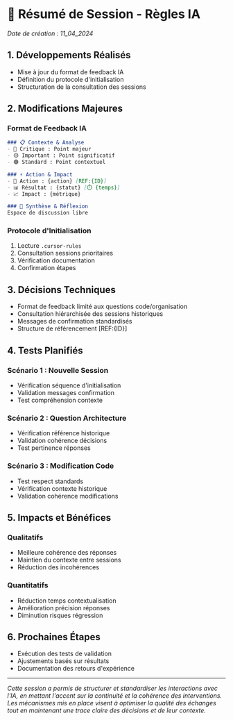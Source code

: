 # 📝 Résumé de Session - Règles IA

*Date de création : 11_04_2024*

## 1. Développements Réalisés
- Mise à jour du format de feedback IA
- Définition du protocole d'initialisation
- Structuration de la consultation des sessions

## 2. Modifications Majeures
### Format de Feedback IA
```markdown
### 📋 Contexte & Analyse
- 🔴 Critique : Point majeur
- 🟡 Important : Point significatif
- 🟢 Standard : Point contextuel

### ⚡ Action & Impact
- 🎯 Action : {action} [REF:{ID}]
- 📊 Résultat : {statut} [⏱️ {temps}]
- 📈 Impact : {métrique}

### 💭 Synthèse & Réflexion
Espace de discussion libre
```

### Protocole d'Initialisation
1. Lecture `.cursor-rules`
2. Consultation sessions prioritaires
3. Vérification documentation
4. Confirmation étapes

## 3. Décisions Techniques
- Format de feedback limité aux questions code/organisation
- Consultation hiérarchisée des sessions historiques
- Messages de confirmation standardisés
- Structure de référencement [REF:{ID}]

## 4. Tests Planifiés
### Scénario 1 : Nouvelle Session
- Vérification séquence d'initialisation
- Validation messages confirmation
- Test compréhension contexte

### Scénario 2 : Question Architecture
- Vérification référence historique
- Validation cohérence décisions
- Test pertinence réponses

### Scénario 3 : Modification Code
- Test respect standards
- Vérification contexte historique
- Validation cohérence modifications

## 5. Impacts et Bénéfices
### Qualitatifs
- Meilleure cohérence des réponses
- Maintien du contexte entre sessions
- Réduction des incohérences

### Quantitatifs
- Réduction temps contextualisation
- Amélioration précision réponses
- Diminution risques régression

## 6. Prochaines Étapes
- Exécution des tests de validation
- Ajustements basés sur résultats
- Documentation des retours d'expérience

---
*Cette session a permis de structurer et standardiser les interactions avec l'IA, en mettant l'accent sur la continuité et la cohérence des interventions. Les mécanismes mis en place visent à optimiser la qualité des échanges tout en maintenant une trace claire des décisions et de leur contexte.* 